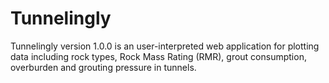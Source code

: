# Tunnelingly

Tunnelingly version 1.0.0 is an user-interpreted web application for plotting data including rock types, Rock Mass Rating (RMR),
grout consumption, overburden and grouting pressure in tunnels.

